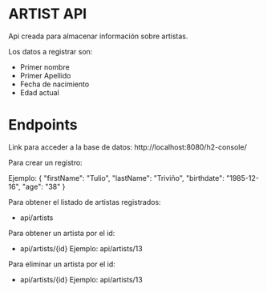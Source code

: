 # ARTIST API

Api creada para almacenar información sobre artistas.

Los datos a registrar son:
- Primer nombre
- Primer Apellido
- Fecha de nacimiento
- Edad actual

# Endpoints

Link para acceder a la base de datos:
http://localhost:8080/h2-console/

Para crear un registro:

Ejemplo:
{
    "firstName": "Tulio",
    "lastName": "Triviño",
    "birthdate": "1985-12-16",
    "age": "38"
}

Para obtener el listado de artistas registrados:
- api/artists

Para obtener un artista por el id:
- api/artists/{id}
  Ejemplo: api/artists/13

Para eliminar un artista por el id:
- api/artists/{id}
  Ejemplo: api/artists/13


